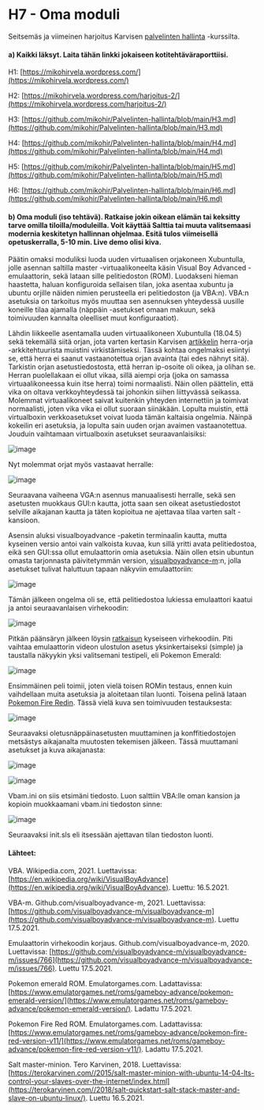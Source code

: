 # H7 - Oma moduli

Seitsemäs ja viimeinen harjoitus Karvisen [palvelinten hallinta](https://terokarvinen.com/2021/configuration-management-systems-palvelinten-hallinta-ict4tn022-spring-2021/#h3-versionhallinta) -kurssilta.


#### a) Kaikki läksyt. Laita tähän linkki jokaiseen kotitehtäväraporttiisi.

H1: [https://mikohirvela.wordpress.com/](https://mikohirvela.wordpress.com/)

H2: [https://mikohirvela.wordpress.com/harjoitus-2/](https://mikohirvela.wordpress.com/harjoitus-2/)

H3: [https://github.com/mikohir/Palvelinten-hallinta/blob/main/H3.md](https://github.com/mikohir/Palvelinten-hallinta/blob/main/H3.md)

H4: [https://github.com/mikohir/Palvelinten-hallinta/blob/main/H4.md](https://github.com/mikohir/Palvelinten-hallinta/blob/main/H4.md)

H5: [https://github.com/mikohir/Palvelinten-hallinta/blob/main/H5.md](https://github.com/mikohir/Palvelinten-hallinta/blob/main/H5.md)

H6: [https://github.com/mikohir/Palvelinten-hallinta/blob/main/H6.md](https://github.com/mikohir/Palvelinten-hallinta/blob/main/H6.md)


#### b) Oma moduli (iso tehtävä). Ratkaise jokin oikean elämän tai keksitty tarve omilla tiloilla/moduleilla. Voit käyttää Salttia tai muuta valitsemaasi modernia keskitetyn hallinnan ohjelmaa. Esitä tulos viimeisellä opetuskerralla, 5-10 min. Live demo olisi kiva.


Päätin omaksi moduliksi luoda uuden virtuaalisen orjakoneen Xubuntulla, jolle asennan saltilla master -virtuaalikoneelta käsin Visual Boy Advanced -emulaattorin, sekä lataan sille pelitiedoston (ROM). Luodakseni hieman haastetta, haluan konfiguroida sellaisen tilan, joka asentaa xubuntu ja ubuntu orjille näiden nimien perusteella eri pelitiedoston (ja VBA:n). VBA:n asetuksia on tarkoitus myös muuttaa sen asennuksen yhteydessä uusille koneille tilaa ajamalla (näppäin -asetukset omaan makuun, sekä toimivuuden kannalta oleelliset muut konfiguraatiot).

Lähdin liikkeelle asentamalla uuden virtuaalikoneen Xubuntulla (18.04.5) sekä tekemällä siitä orjan, jota varten kertasin Karvisen [artikkelin](https://terokarvinen.com//2018/salt-quickstart-salt-stack-master-and-slave-on-ubuntu-linux/) herra-orja -arkkitehtuurista muistini virkistämiseksi. Tässä kohtaa ongelmaksi esiintyi se, että herra ei saanut vastaanotettua orjan avainta (tai edes nähnyt sitä). Tarkistin orjan asetustiedostosta, että herran ip-osoite oli oikea, ja olihan se. Herran puolellakaan ei ollut vikaa, sillä aiempi orja (joka on samassa virtuaalikoneessa kuin itse herra) toimi normaalisti. Näin ollen päättelin, että vika on oltava verkkoyhteydessä tai johonkin siihen liittyvässä seikassa. Molemmat virtuaalikoneet saivat kuitenkin yhteyden internettiin ja toimivat normaalisti, joten vika vika ei ollut suoraan siinäkään. Lopulta muistin, että virtualboxin verkkoasetukset voivat luoda tämän kaltaisia ongelmia. Näinpä kokeilin eri asetuksia, ja lopulta sain uuden orjan avaimen vastaanotettua. Jouduin vaihtamaan virtualboxin asetukset seuraavanlaisiksi:

![image](https://user-images.githubusercontent.com/82265726/118462572-7d504a00-b707-11eb-95fe-4565cfee5813.png)

Nyt molemmat orjat myös vastaavat herralle: 

![image](https://user-images.githubusercontent.com/82265726/118462925-dd46f080-b707-11eb-93e0-d4651f7aa3fb.png)

Seuraavana vaiheena VGA:n asennus manuaalisesti herralle, sekä sen asetusten muokkaus GUI:n kautta, jotta saan sen oikeat asetustiedostot selville aikajanan kautta ja täten kopioitua ne ajettavaa tilaa varten salt -kansioon.

Asensin aluksi visualboyadvance -paketin terminaalin kautta, mutta kyseinen versio antoi vain valkoista kuvaa, kun sillä yritti avata pelitiedostoa, eikä sen GUI:ssa ollut emulaattorin omia asetuksia. Näin ollen etsin ubuntun omasta tarjonnasta päivitetymmän version, [visualboyadvance-m](https://github.com/visualboyadvance-m/visualboyadvance-m):n, jolla asetukset tulivat haluttuun tapaan näkyviin emulaattoriin:

![image](https://user-images.githubusercontent.com/82265726/118475969-9a8c1500-b715-11eb-9d05-3f3420068b5b.png)

Tämän jälkeen ongelma oli se, että pelitiedostoa lukiessa emulaattori kaatui ja antoi seuraavanlaisen virhekoodin:

![image](https://user-images.githubusercontent.com/82265726/118482085-f017f000-b71c-11eb-97dc-79d4a0ba9159.png)

Pitkän päänsäryn jälkeen löysin [ratkaisun](https://github.com/visualboyadvance-m/visualboyadvance-m/issues/766) kyseiseen virhekoodiin. Piti vaihtaa emulaattorin videon ulostulon asetus yksinkertaiseksi (simple) ja taustalla näkyykin yksi valitsemani testipeli, eli Pokemon Emerald:

![image](https://user-images.githubusercontent.com/82265726/118481454-2d2fb280-b71c-11eb-9a52-ffaf00a40774.png)

Ensimmäinen peli toimii, joten vielä toisen ROMin testaus, ennen kuin vaihdellaan muita asetuksia ja aloitetaan tilan luonti. Toisena pelinä lataan [Pokemon Fire Redin](https://www.emulatorgames.net/roms/gameboy-advance/pokemon-fire-red-version-v11/). Tässä vielä kuva sen toimivuuden testauksesta:

![image](https://user-images.githubusercontent.com/82265726/118484131-8cdb8d00-b71f-11eb-9f10-1f331cb7ea1c.png)

Seuraavaksi oletusnäppäinasetusten muuttaminen ja konffitiedostojen metsästys aikajanalta muutosten tekemisen jälkeen. Tässä muuttamani asetukset ja kuva aikajanasta:

![image](https://user-images.githubusercontent.com/82265726/118488585-8bf92a00-b724-11eb-833b-797f4d03bbae.png)

![image](https://user-images.githubusercontent.com/82265726/118489292-59036600-b725-11eb-872c-e33e89b5c6c5.png)

Vbam.ini on siis etsimäni tiedosto. Luon salttiin VBA:lle oman kansion ja kopioin muokkaamani vbam.ini tiedoston sinne:

![image](https://user-images.githubusercontent.com/82265726/118490702-e4c9c200-b726-11eb-87ee-3f5b67aa778e.png)

Seuraavaksi init.sls eli itsessään ajettavan tilan tiedoston luonti.



#### Lähteet:

VBA. Wikipedia.com, 2021. Luettavissa: [https://en.wikipedia.org/wiki/VisualBoyAdvance](https://en.wikipedia.org/wiki/VisualBoyAdvance). Luettu: 16.5.2021.

VBA-m. Github.com/visualboyadvance-m, 2021. Luettavissa: [https://github.com/visualboyadvance-m/visualboyadvance-m](https://github.com/visualboyadvance-m/visualboyadvance-m). Luettu 17.5.2021.

Emulaattorin virhekoodin korjaus. Github.com/visualboyadvance-m, 2020. Luettavissa: [https://github.com/visualboyadvance-m/visualboyadvance-m/issues/766](https://github.com/visualboyadvance-m/visualboyadvance-m/issues/766). Luettu 17.5.2021.

Pokemon emerald ROM. Emulatorgames.com. Ladattavissa: [https://www.emulatorgames.net/roms/gameboy-advance/pokemon-emerald-version/](https://www.emulatorgames.net/roms/gameboy-advance/pokemon-emerald-version/). Ladattu 17.5.2021.

Pokemon Fire Red ROM. Emulatorgames.com. Ladattavissa: [https://www.emulatorgames.net/roms/gameboy-advance/pokemon-fire-red-version-v11/](https://www.emulatorgames.net/roms/gameboy-advance/pokemon-fire-red-version-v11/). Ladattu 17.5.2021.

Salt master-minion. Tero Karvinen, 2018. Luettavissa: [https://terokarvinen.com//2015/salt-master-minion-with-ubuntu-14-04-lts-control-your-slaves-over-the-internet/index.html](https://terokarvinen.com//2018/salt-quickstart-salt-stack-master-and-slave-on-ubuntu-linux/). Luettu 16.5.2021.

